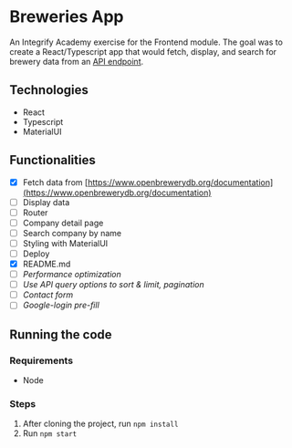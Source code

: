 # Breweries App

An Integrify Academy exercise for the Frontend module. The goal was to create a React/Typescript app that would fetch, display, and search for brewery data from an [API endpoint](https://www.openbrewerydb.org/documentation).

## Technologies
- React
- Typescript
- MaterialUI

## Functionalities
- [x] Fetch data from [https://www.openbrewerydb.org/documentation](https://www.openbrewerydb.org/documentation)
- [ ] Display data
- [ ] Router
- [ ] Company detail page
- [ ] Search company by name
- [ ] Styling with MaterialUI
- [ ] Deploy
- [x] README.md
- [ ] _Performance optimization_
- [ ] _Use API query options to sort & limit, pagination_
- [ ] _Contact form_
- [ ] _Google-login pre-fill_

## Running the code

### Requirements
- Node

### Steps
1. After cloning the project, run ```npm install```
2. Run ```npm start```